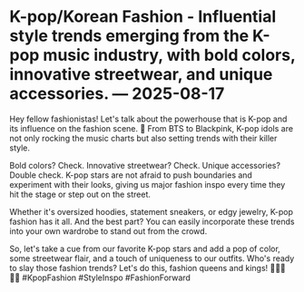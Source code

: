 # K-pop/Korean Fashion - Influential style trends emerging from the K-pop music industry, with bold colors, innovative streetwear, and unique accessories. — 2025-08-17

Hey fellow fashionistas! Let's talk about the powerhouse that is K-pop and its influence on the fashion scene. 🌟 From BTS to Blackpink, K-pop idols are not only rocking the music charts but also setting trends with their killer style.

Bold colors? Check. Innovative streetwear? Check. Unique accessories? Double check. K-pop stars are not afraid to push boundaries and experiment with their looks, giving us major fashion inspo every time they hit the stage or step out on the street.

Whether it's oversized hoodies, statement sneakers, or edgy jewelry, K-pop fashion has it all. And the best part? You can easily incorporate these trends into your own wardrobe to stand out from the crowd.

So, let's take a cue from our favorite K-pop stars and add a pop of color, some streetwear flair, and a touch of uniqueness to our outfits. Who's ready to slay those fashion trends? Let's do this, fashion queens and kings! 💁🏻‍♀️🤴🏽 #KpopFashion #StyleInspo #FashionForward
